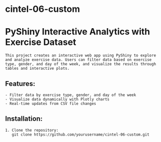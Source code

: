 # cintel-06-custom

# PyShiny Interactive Analytics with Exercise Dataset
```
This project creates an interactive web app using PyShiny to explore and analyze exercise data. Users can filter data based on exercise type, gender, and day of the week, and visualize the results through tables and interactive plots.
```

## Features:
```
- Filter data by exercise type, gender, and day of the week
- Visualize data dynamically with Plotly charts
- Real-time updates from CSV file changes
```

## Installation:
```
1. Clone the repository:
   git clone https://github.com/yourusername/cintel-06-custom.git
```
